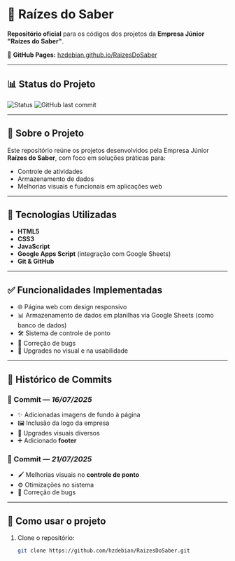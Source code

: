 # 🌱 Raízes do Saber

**Repositório oficial** para os códigos dos projetos da **Empresa Júnior "Raízes do Saber"**.

🔗 **GitHub Pages:** [hzdebian.github.io/RaizesDoSaber](https://hzdebian.github.io/RaizesDoSaber)

---

## 📊 Status do Projeto

![Status](https://img.shields.io/badge/status-em%20desenvolvimento-yellow)
![GitHub last commit](https://img.shields.io/github/last-commit/hzdebian/RaizesDoSaber)

---

## 🧠 Sobre o Projeto

Este repositório reúne os projetos desenvolvidos pela Empresa Júnior **Raízes do Saber**, com foco em soluções práticas para:

- Controle de atividades
- Armazenamento de dados
- Melhorias visuais e funcionais em aplicações web

---

## 🚀 Tecnologias Utilizadas

- **HTML5**
- **CSS3**
- **JavaScript**
- **Google Apps Script** (integração com Google Sheets)
- **Git & GitHub**

---

## ✅ Funcionalidades Implementadas

- 🌐 Página web com design responsivo
- 📊 Armazenamento de dados em planilhas via Google Sheets (como banco de dados)
- 🛠️ Sistema de controle de ponto
- 🧹 Correção de bugs
- 🎨 Upgrades no visual e na usabilidade

---

## 📌 Histórico de Commits

### 📅 Commit — *16/07/2025*
- ✨ Adicionadas imagens de fundo à página
- 🖼️ Inclusão da logo da empresa
- 🎨 Upgrades visuais diversos
- ➕ Adicionado **footer**

### 📅 Commit — *21/07/2025*
- 🖌️ Melhorias visuais no **controle de ponto**
- ⚙️ Otimizações no sistema
- 🐛 Correção de bugs

---

## 🧪 Como usar o projeto

1. Clone o repositório:

   ```bash
   git clone https://github.com/hzdebian/RaizesDoSaber.git
